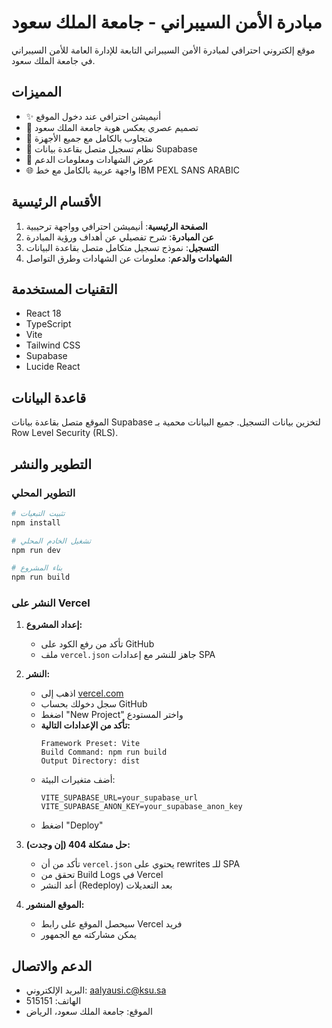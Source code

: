 # مبادرة الأمن السيبراني - جامعة الملك سعود

موقع إلكتروني احترافي لمبادرة الأمن السيبراني التابعة للإدارة العامة للأمن السيبراني في جامعة الملك سعود.

## المميزات

- ✨ أنيميشن احترافي عند دخول الموقع
- 🎨 تصميم عصري يعكس هوية جامعة الملك سعود
- 📱 متجاوب بالكامل مع جميع الأجهزة
- 🔐 نظام تسجيل متصل بقاعدة بيانات Supabase
- 📜 عرض الشهادات ومعلومات الدعم
- 🌐 واجهة عربية بالكامل مع خط IBM PEXL SANS ARABIC

## الأقسام الرئيسية

1. **الصفحة الرئيسية**: أنيميشن احترافي وواجهة ترحيبية
2. **عن المبادرة**: شرح تفصيلي عن أهداف ورؤية المبادرة
3. **التسجيل**: نموذج تسجيل متكامل متصل بقاعدة البيانات
4. **الشهادات والدعم**: معلومات عن الشهادات وطرق التواصل

## التقنيات المستخدمة

- React 18
- TypeScript
- Vite
- Tailwind CSS
- Supabase
- Lucide React 


## قاعدة البيانات
الموقع متصل بقاعدة بيانات Supabase لتخزين بيانات التسجيل. جميع البيانات محمية بـ Row Level Security (RLS).

## التطوير والنشر

### التطوير المحلي
```bash
# تثبيت التبعيات
npm install

# تشغيل الخادم المحلي
npm run dev

# بناء المشروع
npm run build
```

### النشر على Vercel

1. **إعداد المشروع:**
   - تأكد من رفع الكود على GitHub
   - ملف `vercel.json` جاهز للنشر مع إعدادات SPA

2. **النشر:**
   - اذهب إلى [vercel.com](https://vercel.com)
   - سجل دخولك بحساب GitHub
   - اضغط "New Project" واختر المستودع
   - **تأكد من الإعدادات التالية:**
     ```
     Framework Preset: Vite
     Build Command: npm run build
     Output Directory: dist
     ```
   - أضف متغيرات البيئة:
     ```
     VITE_SUPABASE_URL=your_supabase_url
     VITE_SUPABASE_ANON_KEY=your_supabase_anon_key
     ```
   - اضغط "Deploy"

3. **حل مشكلة 404 (إن وجدت):**
   - تأكد من أن `vercel.json` يحتوي على rewrites للـ SPA
   - تحقق من Build Logs في Vercel
   - أعد النشر (Redeploy) بعد التعديلات

4. **الموقع المنشور:**
   - سيحصل الموقع على رابط Vercel فريد
   - يمكن مشاركته مع الجمهور

## الدعم والاتصال

- البريد الإلكتروني: aalyausi.c@ksu.sa
- الهاتف: 515151
- الموقع: جامعة الملك سعود، الرياض
